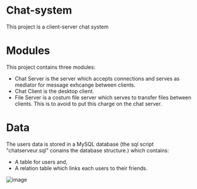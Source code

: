 # Chat-system
This project is a client-server chat system
# Modules
This project contains three modules:
- Chat Server  is the server which accepts connections and serves as mediator for message exhcange between clients.
- Chat Client is the desktop client.
- File Server is a costum file server which serves to transfer files between clients. This is to avoid to put this charge on the chat server.
# Data
The users data is stored in a MySQL database (the sql script "chatserveur.sql" conains the database structure.) which contains:
- A table for users and,
- A relation table which links each users to their friends.

![image](https://user-images.githubusercontent.com/17766512/209360618-90bebf92-926c-41d5-af2e-07d6624c6938.png)
